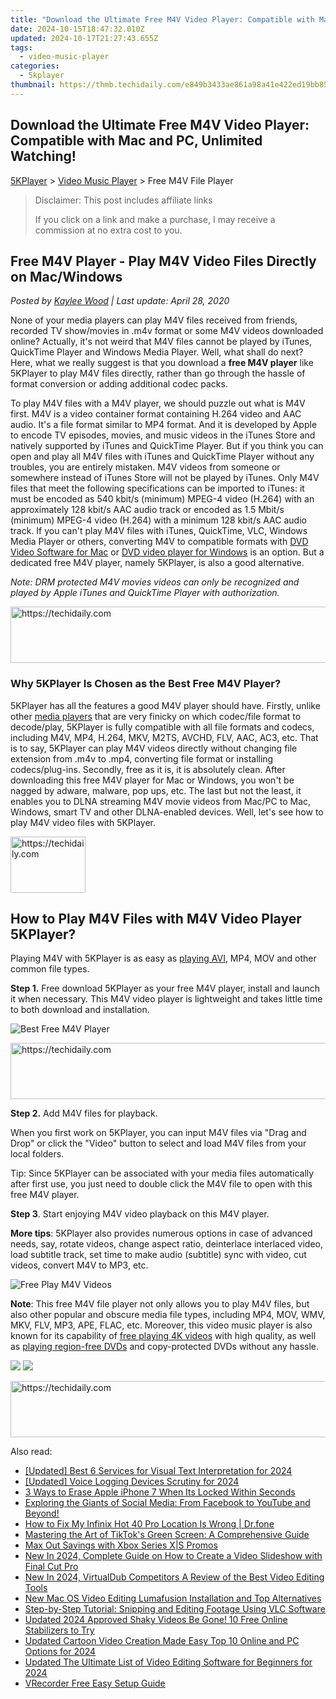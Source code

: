 ```yaml
---
title: "Download the Ultimate Free M4V Video Player: Compatible with Mac and PC, Unlimited Watching!"
date: 2024-10-15T18:47:32.010Z
updated: 2024-10-17T21:27:43.655Z
tags:
  - video-music-player
categories:
  - 5kplayer
thumbnail: https://thmb.techidaily.com/e849b3433ae861a98a41e422ed19bb8502406c23628dc5175ac052fdfbe1c181.jpg
---
```


## Download the Ultimate Free M4V Video Player: Compatible with Mac and PC, Unlimited Watching!

[5KPlayer](https://tools.techidaily.com/5kplayer/products/) \> [Video Music Player](https://tools.techidaily.com/5kplayer/video-music-player/) \> Free M4V File Player

>  Disclaimer: This post includes affiliate links
>
>  If you click on a link and make a purchase, I may receive a commission at no extra cost to you.
>

## Free M4V Player - Play M4V Video Files Directly on Mac/Windows

 _Posted by [Kaylee Wood](https://www.quora.com/profile/Amanda-Hu-21) | Last update: April 28, 2020_

None of your media players can play M4V files received from friends, recorded TV show/movies in .m4v format or some M4V videos downloaded online? Actually, it's not weird that M4V files cannot be played by iTunes, QuickTime Player and Windows Media Player. Well, what shall do next? Here, what we really suggest is that you download a **free M4V player** like 5KPlayer to play M4V files directly, rather than go through the hassle of format conversion or adding additional codec packs.

To play M4V files with a M4V player, we should puzzle out what is M4V first. M4V is a video container format containing H.264 video and AAC audio. It's a file format similar to MP4 format. And it is developed by Apple to encode TV episodes, movies, and music videos in the iTunes Store and natively supported by iTunes and QuickTime Player. But if you think you can open and play all M4V files with iTunes and QuickTime Player without any troubles, you are entirely mistaken. M4V videos from someone or somewhere instead of iTunes Store will not be played by iTunes. Only M4V files that meet the following specifications can be imported to iTunes: it must be encoded as 540 kbit/s (minimum) MPEG-4 video (H.264) with an approximately 128 kbit/s AAC audio track or encoded as 1.5 Mbit/s (minimum) MPEG-4 video (H.264) with a minimum 128 kbit/s AAC audio track. If you can't play M4V files with iTunes, QuickTime, VLC, Windows Media Player or others, converting M4V to compatible formats with [DVD Video Software for Mac](https://tools.techidaily.com/5kplayer/products/) or [DVD video player for Windows](https://tools.techidaily.com/5kplayer/products/) is an option. But a dedicated free M4V player, namely 5KPlayer, is also a good alternative.

_Note: DRM protected M4V movies videos can only be recognized and played by Apple iTunes and QuickTime Player with authorization._

<!-- affiliate ads begin -->
<a href="https://appsumo.8odi.net/c/5597632/2043603/7443" target="_top" id="2043603">
  <img src="//a.impactradius-go.com/display-ad/7443-2043603" border="0" alt="https://techidaily.com" width="728" height="90"/>
</a>
<img height="0" width="0" src="https://appsumo.8odi.net/i/5597632/2043603/7443" style="position:absolute;visibility:hidden;" border="0" />
<!-- affiliate ads end -->

### Why 5KPlayer Is Chosen as the Best Free M4V Player?

5KPlayer has all the features a good M4V player should have. Firstly, unlike other [media players](https://tools.techidaily.com/5kplayer/video-music-player/) that are very finicky on which codec/file format to decode/play, 5KPlayer is fully compatible with all file formats and codecs, including M4V, MP4, H.264, MKV, M2TS, AVCHD, FLV, AAC, AC3, etc. That is to say, 5KPlayer can play M4V videos directly without changing file extension from .m4v to .mp4, converting file format or installing codecs/plug-ins. Secondly, free as it is, it is absolutely clean. After downloading this free M4V player for Mac or Windows, you won't be nagged by adware, malware, pop ups, etc. The last but not the least, it enables you to DLNA streaming M4V movie videos from Mac/PC to Mac, Windows, smart TV and other DLNA-enabled devices. Well, let's see how to play M4V video files with 5KPlayer.

<!-- affiliate ads begin -->
<a href="https://aligracehair.sjv.io/c/5597632/2135348/19272" target="_top" id="2135348">
  <img src="//a.impactradius-go.com/display-ad/19272-2135348" border="0" alt="https://techidaily.com" width="120" height="90"/>
</a>
<img height="0" width="0" src="https://aligracehair.sjv.io/i/5597632/2135348/19272" style="position:absolute;visibility:hidden;" border="0" />
<!-- affiliate ads end -->

## How to Play M4V Files with M4V Video Player 5KPlayer?

Playing M4V with 5KPlayer is as easy as [playing AVI](https://tools.techidaily.com/5kplayer/video-music-player/), MP4, MOV and other common file types.

**Step 1.** Free download 5KPlayer as your free M4V player, install and launch it when necessary. This M4V video player is lightweight and takes little time to both download and installation.

![Best Free M4V Player](https://www.5kplayer.com/video-music-player/img/youtube-0119-01.png) 

<!-- affiliate ads begin -->
<a href="https://appsumo.8odi.net/c/5597632/2082532/7443" target="_top" id="2082532">
  <img src="//a.impactradius-go.com/display-ad/7443-2082532" border="0" alt="https://techidaily.com" width="728" height="90"/>
</a>
<img height="0" width="0" src="https://appsumo.8odi.net/i/5597632/2082532/7443" style="position:absolute;visibility:hidden;" border="0" />
<!-- affiliate ads end -->

**Step 2.** Add M4V files for playback.

When you first work on 5KPlayer, you can input M4V files via "Drag and Drop" or click the "Video" button to select and load M4V files from your local folders. 

Tip: Since 5KPlayer can be associated with your media files automatically after first use, you just need to double click the M4V file to open with this free M4V player.

**Step 3**. Start enjoying M4V video playback on this M4V player.

**More tips**: 5KPlayer also provides numerous options in case of advanced needs, say, rotate videos, change aspect ratio, deinterlace interlaced video, load subtitle track, set time to make audio (subtitle) sync with video, cut videos, convert M4V to MP3, etc.

![Free Play M4V Videos](https://www.5kplayer.com/video-music-player/img/play-m4v-video.jpg) 

**Note**: This free M4V file player not only allows you to play M4V files, but also other popular and obscure media file types, including MP4, MOV, WMV, MKV, FLV, MP3, APE, FLAC, etc. Moreover, this video music player is also known for its capability of [free playing 4K videos](https://tools.techidaily.com/5kplayer/video-music-player/) with high quality, as well as [playing region-free DVDs](https://tools.techidaily.com/5kplayer/video-music-player/) and copy-protected DVDs without any hassle.

[![](https://www.5kplayer.com/video-music-player/../button/freedownwhitewin.png)](https://tools.techidaily.com/5kplayer/products/) [![](https://www.5kplayer.com/video-music-player/../button/freedownbackmac.png)](https://tools.techidaily.com/5kplayer/products/)

<!-- affiliate ads begin -->
<a href="https://appsumo.8odi.net/c/5597632/2082530/7443" target="_top" id="2082530">
  <img src="//a.impactradius-go.com/display-ad/7443-2082530" border="0" alt="https://techidaily.com" width="728" height="90"/>
</a>
<img height="0" width="0" src="https://appsumo.8odi.net/i/5597632/2082530/7443" style="position:absolute;visibility:hidden;" border="0" />
<!-- affiliate ads end -->

<ins class="adsbygoogle"
     style="display:block"
     data-ad-format="autorelaxed"
     data-ad-client="ca-pub-7571918770474297"
     data-ad-slot="1223367746"></ins>

<ins class="adsbygoogle"
     style="display:block"
     data-ad-client="ca-pub-7571918770474297"
     data-ad-slot="8358498916"
     data-ad-format="auto"
     data-full-width-responsive="true"></ins>

<span class="atpl-alsoreadstyle">Also read:</span>
<div><ul>
<li><a href="https://fox-http.techidaily.com/updated-best-6-services-for-visual-text-interpretation-for-2024/"><u>[Updated] Best 6 Services for Visual Text Interpretation for 2024</u></a></li>
<li><a href="https://visual-screen-recording.techidaily.com/updated-voice-logging-devices-scrutiny-for-2024/"><u>[Updated] Voice Logging Devices Scrutiny for 2024</u></a></li>
<li><a href="https://ios-unlock.techidaily.com/3-ways-to-erase-apple-iphone-7-when-its-locked-within-seconds-by-drfone-ios/"><u>3 Ways to Erase Apple iPhone 7 When Its Locked Within Seconds</u></a></li>
<li><a href="https://win-forum.techidaily.com/exploring-the-giants-of-social-media-from-facebook-to-youtube-and-beyond/"><u>Exploring the Giants of Social Media: From Facebook to YouTube and Beyond!</u></a></li>
<li><a href="https://fake-location.techidaily.com/how-to-fix-my-infinix-hot-40-pro-location-is-wrong-drfone-by-drfone-virtual-android/"><u>How to Fix My Infinix Hot 40 Pro Location Is Wrong | Dr.fone</u></a></li>
<li><a href="https://vp-tips.techidaily.com/mastering-the-art-of-tiktoks-green-screen-a-comprehensive-guide/"><u>Mastering the Art of TikTok's Green Screen: A Comprehensive Guide</u></a></li>
<li><a href="https://games-able.techidaily.com/max-out-savings-with-xbox-series-xs-promos/"><u>Max Out Savings with Xbox Series X|S Promos</u></a></li>
<li><a href="https://video-ai-editor.techidaily.com/new-in-2024-complete-guide-on-how-to-create-a-video-slideshow-with-final-cut-pro/"><u>New In 2024, Complete Guide on How to Create a Video Slideshow with Final Cut Pro</u></a></li>
<li><a href="https://video-ai-editor.techidaily.com/new-in-2024-virtualdub-competitors-a-review-of-the-best-video-editing-tools/"><u>New In 2024, VirtualDub Competitors A Review of the Best Video Editing Tools</u></a></li>
<li><a href="https://video-ai-editor.techidaily.com/new-mac-os-video-editing-lumafusion-installation-and-top-alternatives/"><u>New Mac OS Video Editing Lumafusion Installation and Top Alternatives</u></a></li>
<li><a href="https://tech-haven.techidaily.com/step-by-step-tutorial-snipping-and-editing-footage-using-vlc-software/"><u>Step-by-Step Tutorial: Snipping and Editing Footage Using VLC Software</u></a></li>
<li><a href="https://video-ai-editor.techidaily.com/updated-2024-approved-shaky-videos-be-gone-10-free-online-stabilizers-to-try/"><u>Updated 2024 Approved Shaky Videos Be Gone! 10 Free Online Stabilizers to Try</u></a></li>
<li><a href="https://video-ai-editor.techidaily.com/updated-cartoon-video-creation-made-easy-top-10-online-and-pc-options-for-2024/"><u>Updated Cartoon Video Creation Made Easy Top 10 Online and PC Options for 2024</u></a></li>
<li><a href="https://video-ai-editor.techidaily.com/updated-the-ultimate-list-of-video-editing-software-for-beginners-for-2024/"><u>Updated The Ultimate List of Video Editing Software for Beginners for 2024</u></a></li>
<li><a href="https://video-screen-grab.techidaily.com/vrecorder-free-easy-setup-guide/"><u>VRecorder Free Easy Setup Guide</u></a></li>
</ul></div>


